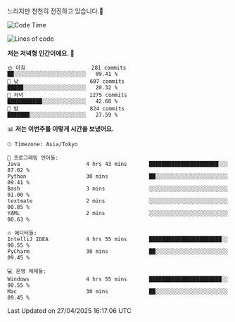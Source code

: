 느리지만 천천히 전진하고 있습니다.🐢

<!--START_SECTION:waka-->
![Code Time](http://img.shields.io/badge/Code%20Time-1%2C577%20hrs%208%20mins-blue)

![Lines of code](https://img.shields.io/badge/%EC%A0%80%EB%8A%94%20%EC%97%AC%ED%83%9C%EA%B9%8C%EC%A7%80%20-918.6%20thousand%20%EC%A4%84%EC%9D%98%20%EC%BD%94%EB%93%9C%EB%A5%BC%20%EC%9E%91%EC%84%B1%ED%96%88%EC%96%B4%EC%9A%94.-blue)

**저는 저녁형 인간이에요. 🦉** 

```text
🌞 아침                     281 commits         ██░░░░░░░░░░░░░░░░░░░░░░░   09.41 % 
🌆 낮　                     607 commits         █████░░░░░░░░░░░░░░░░░░░░   20.32 % 
🌃 저녁                     1275 commits        ███████████░░░░░░░░░░░░░░   42.68 % 
🌙 밤　                     824 commits         ███████░░░░░░░░░░░░░░░░░░   27.59 % 
```


📊 **저는 이번주를 이렇게 시간을 보냈어요.** 

```text
🕑︎ Timezone: Asia/Tokyo

💬 프로그래밍 언어들: 
Java                     4 hrs 43 mins       ██████████████████████░░░   87.02 % 
Python                   30 mins             ██░░░░░░░░░░░░░░░░░░░░░░░   09.41 % 
Bash                     3 mins              ░░░░░░░░░░░░░░░░░░░░░░░░░   01.00 % 
textmate                 2 mins              ░░░░░░░░░░░░░░░░░░░░░░░░░   00.85 % 
YAML                     2 mins              ░░░░░░░░░░░░░░░░░░░░░░░░░   00.63 % 

🔥 에디터들: 
IntelliJ IDEA            4 hrs 55 mins       ███████████████████████░░   90.55 % 
PyCharm                  30 mins             ██░░░░░░░░░░░░░░░░░░░░░░░   09.45 % 

💻 운영 체제들: 
Windows                  4 hrs 55 mins       ███████████████████████░░   90.55 % 
Mac                      30 mins             ██░░░░░░░░░░░░░░░░░░░░░░░   09.45 % 
```


 Last Updated on 27/04/2025 16:17:06 UTC
<!--END_SECTION:waka-->
